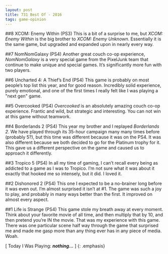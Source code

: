 ```yaml
---
layout: post
title: 731 Best Of - 2016
tags: game-opinion
---
```

##8 XCOM: Enemy Within (PS3)
This is a bit of a surprise to me, but *XCOM: Enemy Within* is the big brother to *XCOM: Enemy Unknown*.  Essentially it is the same game, but upgraded and expanded upon in nearly every way.

##7 NomNomGalaxy (PS4)
Another great couch co-op experience, *NomNomGalaxy* is a very special game from the PixelJunk team that continue to make unique and special games.  It’s significantly more fun with two players.

##6 Uncharted 4: A Thief’s End (PS4)
This game is probably on most people’s top list this year, and for good reason.  Incredibly solid experience, purely emotional, and one of the first times I really felt like I was playing a "next gen" game.

##5 Overcooked (PS4)
*Overcooked* is an absolutely amazing couch co-op experience.  Frantic and wild, but strategic and interesting.  You can not win at this game without teamwork.

##4 Borderlands 2 (PS4)
This year my brother and I replayed *Borderlands 2*.  We have played through its 35-hour campaign many many times before (probably 5?), but this time was different because it was on the PS4.  It was also different because we both decided to go for the Platinum trophy for it.  This gave us a different perspective on the game and caused us to approach it differently.

##3 Tropico 5 (PS4)
In all my time of gaming, I can’t recall every being as addicted to a game as I was to Tropico. I’m not sure what it was about it exactly that hooked me so intensely, but it did.  I loved it.

##2 Dishonored 2 (PS4)
This one I expected to be a no-brainer long before it was even out.  I’m almost surprised it isn’t at #1.  The game was such a joy to play, and probably in many ways better than the first.  It improved on almost every aspect.

##1 Life is Strange (PS4)
This game stole my breath away at every moment.  Think about your favorite movie of all time, and then multiply that by 10, and then pretend you’re IN the movie.  That was my experience with this game.  There was one particular scene half way through the game that surprised me and made me gasp more than any thing ever has in any piece of media.  Woah.

[ Today I Was Playing: ***nothing...*** ]
{: .emphasis}